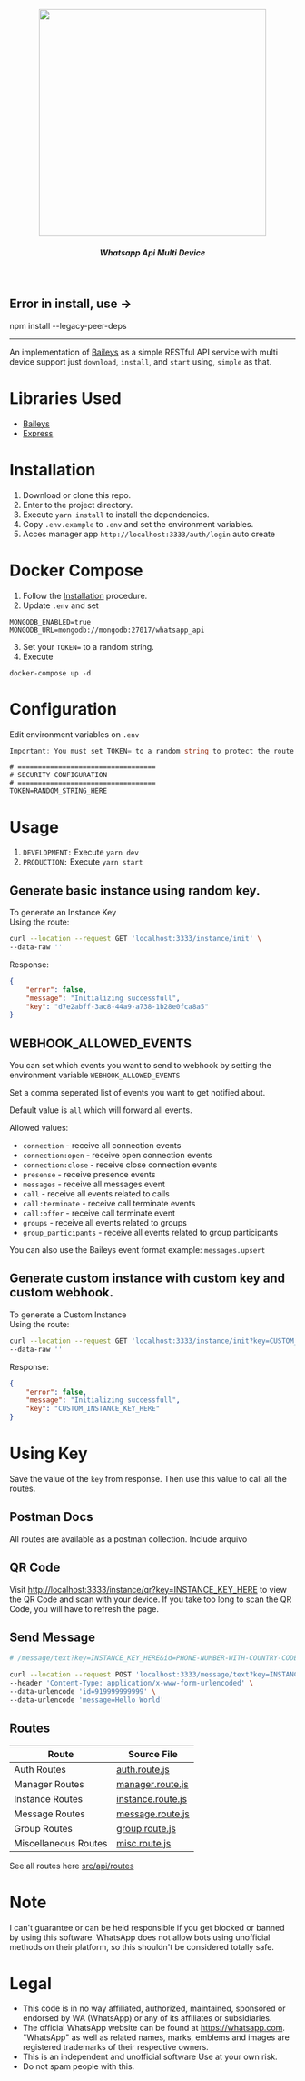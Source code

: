 
<div align="center">
<p>
<a href="#"><img title="skynet" src="https://blogger.googleusercontent.com/img/a/AVvXsEiKE_6w5bcwsKhTrs0pefLv8pMizPxhO0V3QkD0pKwrN1EHAGJa_SfbPQpacsTa-QgQsZqWvI7ZqZBMP8s-N8h2ke8omsFggT1X1aK45vq4DvD_MLn-MLvXNg9m2z6Bhqp1Om_vRrpWeXdRmHK6xq_hDQDf9wySQmDPyzDQXGJ7l8DIzVwNmyOXpIKeV3c" alt="" width="400"></a>
    <h5 align="center">Whatsapp Api Multi Device</h5>
</p>
<br>
</div>

## Error in install, use ->
npm install --legacy-peer-deps


---

An implementation of [Baileys](https://github.com/WhiskeySockets/Baileys) as a simple RESTful API service with multi device support just `download`, `install`, and `start` using, `simple` as that.

# Libraries Used

-   [Baileys](https://github.com/WhiskeySockets/Baileys)
-   [Express](https://github.com/expressjs/express)

# Installation

1. Download or clone this repo.
2. Enter to the project directory.
3. Execute `yarn install` to install the dependencies.
4. Copy `.env.example` to `.env` and set the environment variables.
5. Acces manager app `http://localhost:3333/auth/login` auto create

# Docker Compose

1. Follow the [Installation](#installation) procedure.
2. Update `.env` and set

```
MONGODB_ENABLED=true
MONGODB_URL=mongodb://mongodb:27017/whatsapp_api
```

3. Set your `TOKEN=` to a random string.
4. Execute

```
docker-compose up -d
```

# Configuration

Edit environment variables on `.env`

```a
Important: You must set TOKEN= to a random string to protect the route.
```

```env
# ==================================
# SECURITY CONFIGURATION
# ==================================
TOKEN=RANDOM_STRING_HERE
```

# Usage

1. `DEVELOPMENT:` Execute `yarn dev`
2. `PRODUCTION:` Execute `yarn start`

## Generate basic instance using random key.

To generate an Instance Key  
Using the route:

```bash
curl --location --request GET 'localhost:3333/instance/init' \
--data-raw ''
```

Response:

```json
{
    "error": false,
    "message": "Initializing successfull",
    "key": "d7e2abff-3ac8-44a9-a738-1b28e0fca8a5"
}
```

## WEBHOOK_ALLOWED_EVENTS

You can set which events you want to send to webhook by setting the environment variable `WEBHOOK_ALLOWED_EVENTS`

Set a comma seperated list of events you want to get notified about.

Default value is `all` which will forward all events.

Allowed values:

-   `connection` - receive all connection events
-   `connection:open` - receive open connection events
-   `connection:close` - receive close connection events
-   `presense` - receive presence events
-   `messages` - receive all messages event
-   `call` - receive all events related to calls
-   `call:terminate` - receive call terminate events
-   `call:offer` - receive call terminate event
-   `groups` - receive all events related to groups
-   `group_participants` - receive all events related to group participants

You can also use the Baileys event format example: `messages.upsert`

## Generate custom instance with custom key and custom webhook.

To generate a Custom Instance  
Using the route:

```bash
curl --location --request GET 'localhost:3333/instance/init?key=CUSTOM_INSTANCE_KEY_HERE&webhook=true&webhookUrl=https://webhook.site/d7114704-97f6-4562-9a47-dcf66b07266d' \
--data-raw ''
```

Response:

```json
{
    "error": false,
    "message": "Initializing successfull",
    "key": "CUSTOM_INSTANCE_KEY_HERE"
}
```

# Using Key

Save the value of the `key` from response. Then use this value to call all the routes.

## Postman Docs

All routes are available as a postman collection. Include arquivo

## QR Code

Visit [http://localhost:3333/instance/qr?key=INSTANCE_KEY_HERE](http://localhost:3333/instance/qr?key=INSTANCE_KEY_HERE) to view the QR Code and scan with your device. If you take too long to scan the QR Code, you will have to refresh the page.

## Send Message

```sh
# /message/text?key=INSTANCE_KEY_HERE&id=PHONE-NUMBER-WITH-COUNTRY-CODE&message=MESSAGE

curl --location --request POST 'localhost:3333/message/text?key=INSTANCE_KEY_HERE' \
--header 'Content-Type: application/x-www-form-urlencoded' \
--data-urlencode 'id=919999999999' \
--data-urlencode 'message=Hello World'
```

## Routes

| Route                | Source File                                                                                                          |
| -------------------- | -------------------------------------------------------------------------------------------------------------------- |
| Auth Routes          | [auth.route.js](https://github.com/gest-dev/huboot-api/blob/master/src/api/routes/auth.route.js)        |
| Manager Routes       | [manager.route.js](https://github.com/gest-dev/huboot-api/blob/master/src/api/routes/manager.route.js)  |
| Instance Routes      | [instance.route.js](https://github.com/gest-dev/huboot-api/blob/master/src/api/routes/instance.route.js)|
| Message Routes       | [message.route.js](https://github.com/gest-dev/huboot-api/blob/master/src/api/routes/message.route.js)  |
| Group Routes         | [group.route.js](https://github.com/gest-dev/huboot-api/blob/master/src/api/routes/group.route.js)      |
| Miscellaneous Routes | [misc.route.js](https://github.com/gest-dev/huboot-api/blob/master/src/api/routes/misc.route.js)        |

See all routes here [src/api/routes](https://github.com/gest-dev/huboot-api/blob/master/src/api/routes)

# Note

I can't guarantee or can be held responsible if you get blocked or banned by using this software. WhatsApp does not allow bots using unofficial methods on their platform, so this shouldn't be considered totally safe.

# Legal

-   This code is in no way affiliated, authorized, maintained, sponsored or endorsed by WA (WhatsApp) or any of its affiliates or subsidiaries.
-   The official WhatsApp website can be found at https://whatsapp.com. "WhatsApp" as well as related names, marks, emblems and images are registered trademarks of their respective owners.
-   This is an independent and unofficial software Use at your own risk.
-   Do not spam people with this.
